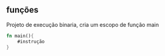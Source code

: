 ## funções


Projeto de execução binaria, cria um escopo de função main

```rs
fn main(){
    #instrução
}

```